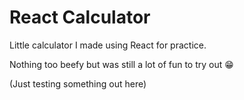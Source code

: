 # React Calculator

Little calculator I made using React for practice.

Nothing too beefy but was still a lot of fun to try out 😁

(Just testing something out here)
